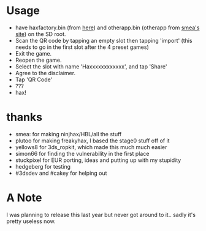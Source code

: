 # Usage

* have haxfactory.bin (from [here](https://github.com/Stary2001/HaxFactory/releases/latest)) and otherapp.bin (otherapp from [smea's site](http://smealum.github.io/3ds/)) on the SD root.
* Scan the QR code by tapping an empty slot then tapping 'import' (this needs to go in the first slot after the 4 preset games)
* Exit the game.
* Reopen the game.
* Select the slot with name 'Haxxxxxxxxxxxx', and tap 'Share'
* Agree to the disclaimer.
* Tap 'QR Code'
* ???
* hax!

# thanks
* smea: for making ninjhax/HBL/all the stuff
* plutoo for making freakyhax, I based the stage0 stuff off of it
* yellows8 for 3ds_ropkit, which made this much much easier
* simon66 for finding the vulnerability in the first place
* stuckpixel for EUR porting, ideas and putting up with my stupidity
* hedgeberg for testing
* #3dsdev and #cakey for helping out

# A Note
I was planning to release this last year but never got around to it..
sadly it's pretty useless now.
